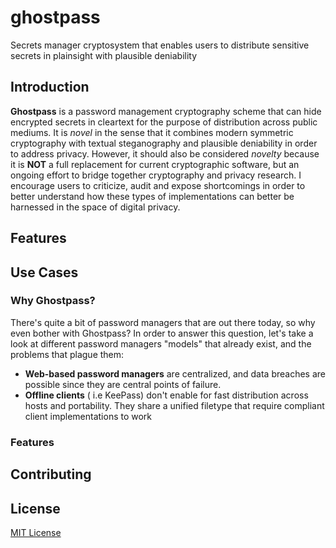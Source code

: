 # ghostpass

Secrets manager cryptosystem that enables users to distribute sensitive secrets in plainsight with plausible deniability

## Introduction

__Ghostpass__ is a password management cryptography scheme that can hide encrypted secrets in cleartext for the purpose of distribution across public mediums. It is _novel_ in the sense that it combines modern symmetric cryptography with textual steganography and plausible deniability in order to address privacy. However, it should also be considered _novelty_ because it is __NOT__ a full replacement for current cryptographic software, but an ongoing effort to bridge together cryptography and privacy research. I encourage users to criticize, audit and expose shortcomings in order to better understand how these types of implementations can better be harnessed in the space of digital privacy.

## Features

## Use Cases

### Why Ghostpass?

There's quite a bit of password managers that are out there today, so why even bother with Ghostpass? In order to answer this question, let's take a look at different password managers "models" that already exist, and the problems that plague them:

* __Web-based password managers__ are centralized, and data breaches are possible since they are central points of failure.
* __Offline clients__ ( i.e KeePass) don't enable for fast distribution across hosts and portability. They share a unified filetype that require compliant client implementations to work

### Features


## Contributing

## License

[MIT License](https://codemuch.tech/license.txt)

